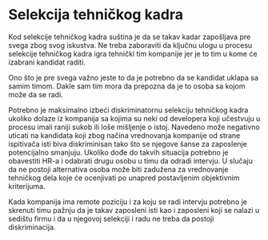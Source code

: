 # Selekcija tehničkog kadra

Kod selekcije tehničkog kadra suština je da se takav kadar zapošljava pre svega zbog svog iskustva. Ne treba zaboraviti da ključnu ulogu u procesu selekcije tehničkog kadra igra tehnički tim kompanije jer je to tim u kome će izabrani kandidat raditi. 

Ono što je pre svega važno jeste to da je potrebno da se kandidat uklapa sa samim timom. Dakle sam tim mora da prepozna da je to osoba sa kojom može da se radi. 

Potrebno je maksimalno izbeći diskriminatornu selekciju tehničkog kadra ukoliko dolaze iz kompanija sa kojima su neki od developera koji učestvuju u procesu imali raniji sukob ili loše mišljenje o istoj. Navedeno može negativno uticati na kandidata koji zbog načina vrednovanja kompanije od strane ispitivača isti biva diskriminisan tako što se njegove šanse za zaposlenje potencijalno smanjuju. Ukoliko dođe do takvih situacija potrebno je obavestiti HR-a i odabrati drugu osobu u timu da odradi intervju. U slučaju da ne postoji alternativa osoba može biti zadužena za vrednovanje tehničkog dela koje će ocenjivati po unapred postavljenim objektivnim kriterijuma. 

Kada kompanija ima remote poziciju i za koju se radi intervju potrebno je skrenuti timu pažnju da je takav zaposleni isti kao i zaposleni koji se nalazi u sedištu firmu i da u njegovoj selekciji i radu ne treba da postoji diskriminacija. 



